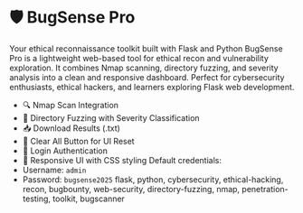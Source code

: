 # 🛡️ BugSense Pro
Your ethical reconnaissance toolkit built with Flask and Python
BugSense Pro is a lightweight web-based tool for ethical recon and vulnerability exploration. 
It combines Nmap scanning, directory fuzzing, and severity analysis into a clean and responsive dashboard.
Perfect for cybersecurity enthusiasts, ethical hackers, and learners exploring Flask web development.
- 🔍 Nmap Scan Integration
- 🧪 Directory Fuzzing with Severity Classification
- 📥 Download Results (.txt)
- 🧹 Clear All Button for UI Reset
- 🔐 Login Authentication
- 🎨 Responsive UI with CSS styling
Default credentials:
- Username: `admin`
- Password: `bugsense2025`
flask, python, cybersecurity, ethical-hacking, recon, bugbounty, web-security, directory-fuzzing, nmap, penetration-testing, toolkit, bugscanner
